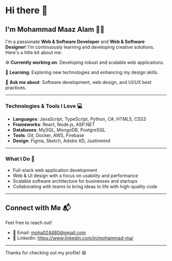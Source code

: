 # Hi there 👋

## I'm **Mohammad Maaz Alam** 👨‍💻

I'm a passionate **Web & Software Developer** and **Web & Software Designer**! I'm continuously learning and developing creative solutions. Here's a little bit about me:

⚙️ **Currently working on**: Developing robust and scalable web applications.

🌱 **Learning**: Exploring new technologies and enhancing my design skills.

💬 **Ask me about**: Software development, web design, and UI/UX best practices.

---

### Technologies & Tools I Love 💻

- **Languages**: JavaScript, TypeScript, Python, C#, HTML5, CSS3
- **Frameworks**: React, Node.js, ASP.NET
- **Databases**: MySQL, MongoDB, PostgreSQL
- **Tools**: Git, Docker, AWS, Firebase
- **Design**: Figma, Sketch, Adobe XD, Justinmind

---

### What I Do 🎯

- Full-stack web application development
- Web & UI design with a focus on usability and performance
- Scalable software architecture for businesses and startups
- Collaborating with teams to bring ideas to life with high-quality code

---

## Connect with Me 📬

Feel free to reach out!  
- 📧 Email: moha024480@gmail.com  
- 🔗 LinkedIn: https://www.linkedin.com/in/mohammad-ma/

---

Thanks for checking out my profile! 😄
